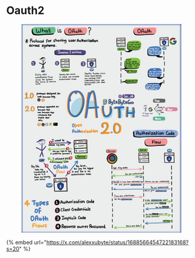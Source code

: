 # Oauth2

<figure><img src="../../.gitbook/assets/image (9).png" alt=""><figcaption></figcaption></figure>

{% embed url="https://x.com/alexxubyte/status/1688566454722183168?s=20" %}

